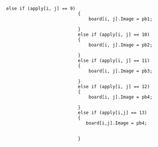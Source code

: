       else if (apply[i, j] == 9)
                                 {
                                     board[i, j].Image = pb1;
                                     
                                 }
                                 else if (apply[i, j] == 10)
                                 {
                                     board[i, j].Image = pb2;
                                     
                                 }
                                 else if (apply[i, j] == 11)
                                 {
                                     board[i, j].Image = pb3;
                                      
                                 }
                                 else if (apply[i, j] == 12)
                                 {
                                     board[i, j].Image = pb4;
                                    
                                 }
                                 else if (apply[i,j] == 13)
                                 {
                                    board[i,j].Image = pb4;
                                 
                                 
                                 }
